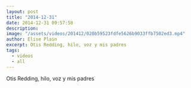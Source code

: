 ```yaml
---
layout: post
title: "2014-12-31"
date: 2014-12-31 09:57:58
description: 
image: "/assets/videos/201412/020b59523fdfe5626b9033ffb7502ed3.mp4"
author: Elise Plain
excerpt: Otis Redding, hilo, voz y mis padres
tags: 
  - videos
  - all
---
```


Otis Redding, hilo, voz y mis padres
<p></p>
